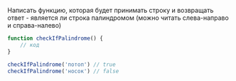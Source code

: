 Написать функцию, которая будет принимать строку и возвращать ответ - является ли строка палиндромом (можно читать слева-направо и справа-налево)

```JavaScript
function checkIfPalindrome() {
	// код
}

checkIfPalindrome('потоп') // true
checkIfPalindrome('носок') // false
```